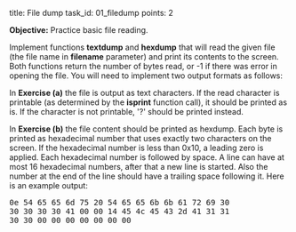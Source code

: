 title: File dump
task_id: 01_filedump
points: 2


**Objective:** Practice basic file reading.

Implement functions **textdump** and **hexdump** that will read
the given file (the file name in **filename** parameter) and print
its contents to the screen. Both functions return the number of bytes
read, or -1 if there was error in opening the file. You will need to
implement two output formats as follows:

In **Exercise (a)** the file is output as text characters. If the
read character is printable (as determined by the <b>isprint</b>
function call), it should be printed as is. If the character is not
printable, '?' should be printed instead.

In **Exercise (b)** the file content should be printed as
hexdump. Each byte is printed as hexadecimal number that uses exactly
two characters on the screen. If the hexadecimal number is less than
0x10, a leading zero is applied. Each hexadecimal number is followed
by space. A line can have at most 16 hexadecimal numbers, after that a
new line is started. Also the number at the end of the line should
have a trailing space following it. Here is an example output:

<pre>
0e 54 65 65 6d 75 20 54 65 65 6b 6b 61 72 69 30 
30 30 30 30 41 00 00 14 45 4c 45 43 2d 41 31 31 
30 30 00 00 00 00 00 00 00 </pre>
